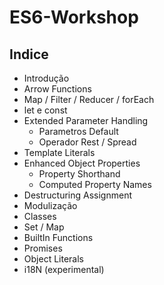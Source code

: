 # ES6-Workshop

## Indice

- Introdução
- Arrow Functions
- Map / Filter / Reducer / forEach
- let e const
- Extended Parameter Handling
  - Parametros Default
  - Operador Rest / Spread
- Template Literals
- Enhanced Object Properties
  - Property Shorthand
  - Computed Property Names
- Destructuring Assignment
- Modulização
- Classes
- Set / Map
- BuiltIn Functions
- Promises
- Object Literals
- i18N (experimental)
